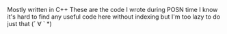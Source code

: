 Mostly written in C++
These are the code I wrote during POSN time
I know it's hard to find any useful code here without indexing
but I'm too lazy to do just that 
(´ ∀ ` *)
